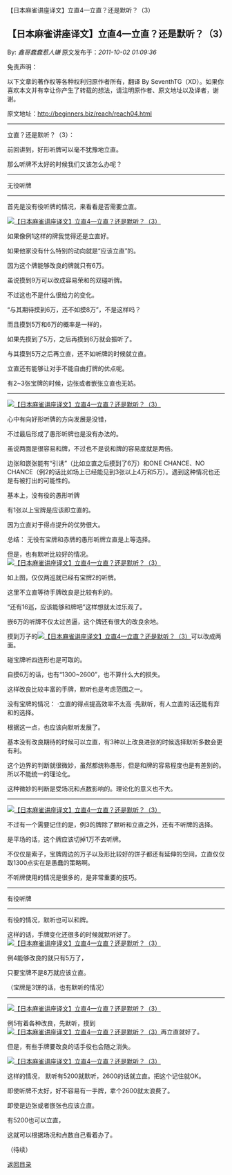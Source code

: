 【日本麻雀讲座译文】立直4—立直？还是默听？（3）
## 【日本麻雀讲座译文】立直4—立直？还是默听？（3）

By: *鑫哥蠢蠢惹人嫌* 原文发布于：*2011-10-02 01:09:36*

免责声明：

以下文章的著作权等各种权利归原作者所有，翻译 By
SeventhTG（XD）。如果你喜欢本文并有幸让你产生了转载的想法，请注明原作者、原文地址以及译者，谢谢。

原文地址：http://beginners.biz/reach/reach04.html

------------------------------------------------------------------------------------

立直？还是默听？（3）：

前回讲到，好形听牌可以毫不犹豫地立直。

那么听牌不太好的时候我们又该怎么办呢？

------------------------------------------------------------------------------------

无役听牌

------------------------------------------------------------------------------------

首先是没有役听牌的情况，来看看是否需要立直。

[![【日本麻雀讲座译文】立直4&mdash;立直？还是默听？（3）](http://s10.sinaimg.cn/middle/7f78b76fgae3fe7270e39&amp;690)](http://photo.blog.sina.com.cn/showpic.html#blogid=7f78b76f0100xolj&url=http://s10.sinaimg.cn/orignal/7f78b76fgae3fe7270e39)

如果像例1这样的牌我觉得还是立直好。

如果他家没有什么特别的动向就是“应该立直”的。

因为这个牌能够改良的牌就只有6万。

虽说摸到9万可以改成容易荣和的双碰听牌。

不过这也不是什么很给力的变化。

“与其期待摸到6万，还不如摸8万”，不是这样吗？

而且摸到5万和6万的概率是一样的，

如果先摸到了5万，之后再摸到6万就会振听了。

与其摸到5万之后再立直，还不如听牌的时候就立直。

立直还有能够让对手不能自由打牌的优点呢。

有2~3张宝牌的时候，边张或者嵌张立直也无妨。

------------------------------------------------------------------------------------
[![【日本麻雀讲座译文】立直4&mdash;立直？还是默听？（3）](http://s11.sinaimg.cn/middle/7f78b76fgae3fff5ceefa&amp;690)](http://photo.blog.sina.com.cn/showpic.html#blogid=7f78b76f0100xolj&url=http://s11.sinaimg.cn/orignal/7f78b76fgae3fff5ceefa)

心中有向好形听牌的方向发展是没错，

不过最后形成了愚形听牌也是没有办法的。

虽说两面是很容易和牌，不过也不是说和牌的容易度就是两倍。

边张和嵌张能有“引诱”（比如立直之后摸到了6万）和ONE CHANCE、NO
CHANCE（例2的话比如场上已经能见到3张以上4万和5万）。遇到这种情况也还是有被打出的可能性的。

基本上，没有役的愚形听牌

有1张以上宝牌是应该即立直的。

因为立直对于得点提升的优势很大。

总结：
无役有宝牌和赤牌的愚形听牌立直是上等选择。

但是，也有默听比较好的情况。
[![【日本麻雀讲座译文】立直4&mdash;立直？还是默听？（3）](http://s4.sinaimg.cn/middle/7f78b76fgae401be3ff53&amp;690)](http://photo.blog.sina.com.cn/showpic.html#blogid=7f78b76f0100xolj&url=http://s4.sinaimg.cn/orignal/7f78b76fgae401be3ff53)

如上图，仅仅两巡就已经有宝牌2的听牌。

这里不立直等待手牌改良是比较有利的。

“还有16巡，应该能够和牌吧”这样想就太过乐观了。

嵌6万的听牌不仅太过苦逼，这个牌还有很大的改良余地。

摸到万子的[![【日本麻雀讲座译文】立直4&mdash;立直？还是默听？（3）](http://s1.sinaimg.cn/middle/7f78b76fgae4028ddc390&amp;690)](http://photo.blog.sina.com.cn/showpic.html#blogid=7f78b76f0100xolj&url=http://s1.sinaimg.cn/orignal/7f78b76fgae4028ddc390)可以改成两面。

碰宝牌听四连形也是可取的。

自摸6万的话，也有“1300~2600”，也不算什么大的损失。

这样改良比较丰富的手牌，默听也是考虑范围之一。

没有宝牌的情况：
·立直的得点提高效率不太高
·先默听，有人立直的话还能有弃和的选择。

根据这一点，也应该向默听发展了。

基本没有改良期待的时候可以立直，有3种以上改良进张的时候选择默听多数会更有利。

这个边界的判断就很微妙，虽然都统称愚形，但是和牌的容易程度也是有差别的。所以不能统一的理论化。

这种微妙的判断是受场况和点数影响的。理论化的意义也不大。

------------------------------------------------------------------------------------
[![【日本麻雀讲座译文】立直4&mdash;立直？还是默听？（3）](http://s3.sinaimg.cn/middle/7f78b76fgae4050348882&amp;690)](http://photo.blog.sina.com.cn/showpic.html#blogid=7f78b76f0100xolj&url=http://s3.sinaimg.cn/orignal/7f78b76fgae4050348882)

不过有一个需要记住的是，例3的牌除了默听和立直之外，还有不听牌的选择。

是平场的话，这个牌应该切掉1万不去听牌。

不仅仅是索子，宝牌周边的万子以及形比较好的饼子都还有延伸的空间，立直仅仅取1300点实在是愚蠢的策略啊。

不听牌使用的情况是很多的，是非常重要的技巧。

------------------------------------------------------------------------------------

有役听牌

------------------------------------------------------------------------------------

有役的情况，默听也可以和牌。

这样的话，手牌变化还很多的时候就默听好了。
[![【日本麻雀讲座译文】立直4&mdash;立直？还是默听？（3）](http://s7.sinaimg.cn/middle/7f78b76fgae4074339c96&amp;690)](http://photo.blog.sina.com.cn/showpic.html#blogid=7f78b76f0100xolj&url=http://s7.sinaimg.cn/orignal/7f78b76fgae4074339c96)

例4能够改良的就只有5万了，

只要宝牌不是8万就应该立直。

（宝牌是3饼的话，也有默听的情况）

------------------------------------------------------------------------------------
[![【日本麻雀讲座译文】立直4&mdash;立直？还是默听？（3）](http://s11.sinaimg.cn/middle/7f78b76fgae408145b97a&amp;690)](http://photo.blog.sina.com.cn/showpic.html#blogid=7f78b76f0100xolj&url=http://s11.sinaimg.cn/orignal/7f78b76fgae408145b97a)

例5有着各种改良，先默听，摸到[![【日本麻雀讲座译文】立直4&mdash;立直？还是默听？（3）](http://s6.sinaimg.cn/middle/7f78b76fgae40841db3a5&amp;690)](http://photo.blog.sina.com.cn/showpic.html#blogid=7f78b76f0100xolj&url=http://s6.sinaimg.cn/orignal/7f78b76fgae40841db3a5)再立直就好了。

但是，有些手牌要改良的话手役也会随之消失。

[![【日本麻雀讲座译文】立直4&mdash;立直？还是默听？（3）](http://s16.sinaimg.cn/middle/7f78b76fgae408a57ad8f&amp;690)](http://photo.blog.sina.com.cn/showpic.html#blogid=7f78b76f0100xolj&url=http://s16.sinaimg.cn/orignal/7f78b76fgae408a57ad8f)

这样的情况，
默听有5200就默听，2600的话就立直。把这个记住就OK。

即使听牌不太好，好不容易有一手牌，拿个2600就太浪费了。

即使是边张或者嵌张也应该立直。

有5200也可以立直，

这就可以根据场况和点数自己看着办了。

（待续）

[返回目录](index.html)
